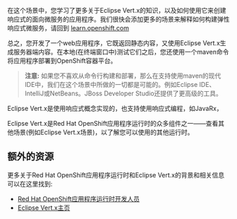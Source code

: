 在这个场景中，您学习了更多关于Eclipse Vert.x的知识，以及如何使用它来创建响应式的面向微服务的应用程序。我们很快会添加更多的场景来解释如何构建弹性响应式微服务，请回到 [learn.openshift.com](http://learn.openshift.com) 

总之，您开发了一个web应用程序，它既返回静态内容，又使用Eclipse Vert.x生成服务器端内容。在本地(在终端窗口中)测试它们之后，您还使用一个maven命令将应用程序部署到OpenShift容器平台。

>  **注意:** 如果您不喜欢从命令行构建和部署，那么在支持使用maven的现代IDE中，我们在这个场景中所做的一切都是可能的。例如Eclipse IDE、IntelliJ或NetBeans。JBoss Developer Studio还提供了更高级的工具。

Eclipse Vert.x是使用响应式概念实现的，也支持使用响应式编程，如JavaRx，

Eclipse Vert.x是Red Hat OpenShift应用程序运行时的众多组件之一——查看其他场景(例如Eclipse Vert.x场景)，以了解您可以使用的其他运行时。

## 额外的资源

更多关于Red Hat OpenShift应用程序运行时和Eclipse Vert.x的背景和相关信息可以在这里找到:

* [Red Hat OpenShift应用程序运行时开发人员](https://developers.redhat.com/rhoar)
* [Eclipse Vert.x主页](https://www.vertx.io/)